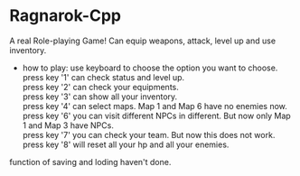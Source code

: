 # Ragnarok-Cpp
A real Role-playing Game! Can equip weapons, attack, level up and use inventory.

* how to play:
 use keyboard to choose the option you want to choose.<br>
 press key '1' can check status and level up.<br>
 press key '2' can check your equipments.<br>
 press key '3' can show all your inventory.<br>
 press key '4' can select maps. Map 1 and Map 6 have no enemies now.<br>
 press key '6' you can visit different NPCs in different. But now only Map 1 and Map 3 have NPCs.<br>
 press key '7' you can check your team. But now this does not work.<br>
 press key '8' will reset all your hp and all your enemies.<br>

function of saving and loding haven't done.
